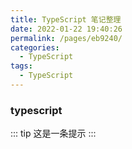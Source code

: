 ```yaml
---
title: TypeScript 笔记整理
date: 2022-01-22 19:40:26
permalink: /pages/eb9240/
categories:
  - TypeScript
tags:
  - TypeScript
---
```

### typescript
::: tip
这是一条提示
:::